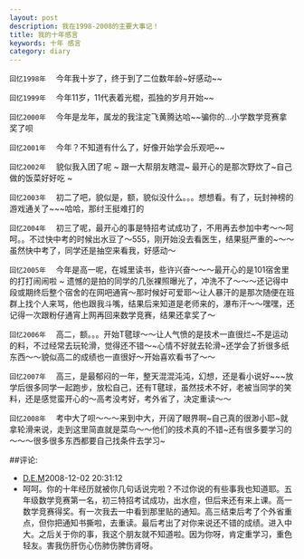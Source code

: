 ```yaml
---
layout: post
description: 我在1998-2008的主要大事记！
title: 我的十年感言
keywords: 十年 感言
category: diary
---
```

<code>回忆1998年</code>
　今年我十岁了，终于到了二位数年龄~好感动~~

<code>回忆1999年</code>
　今年11岁，11代表着光棍，孤独的岁月开始~~

<code>回忆2000年</code>
　今年是龙年，属龙的我注定飞黄腾达哈~~骗你的…小学数学竞赛拿奖了呗

<code>回忆2001年</code>
　今年？不知道有什么了，好像开始学会乐观吧~~

<code>回忆2002年</code>
　貌似我入团了呢 ~ 跟一大帮朋友瞎混~ 最开心的是那次野炊了~自己做的饭菜好好吃 ~

<code>回忆2003年</code>
　初二了吧，貌似是，额，貌似没什么。。。想想看。有了，玩封神榜的游戏通关了~~~哈哈，那纣王挺难打的

<code>回忆2004年</code>
　初三了呢，最开心的事是特招考试成功了，不用再去参加中考～～呵呵。。不过快中考的时候出水豆了～555，刚开始没去看医生，结果挺严重的~～～虽然快中考了，同学还是抽空来看我，好感动～

<code>回忆2005年</code>
　今年是高一呢，在城里读书，些许兴奋～～～最开心的是101宿舍里的打打闹闹啦 ~ 遗憾的是拍的同学的几张裸照曝光了，冲洗不了～～～还记得中段或期终后整个宿舍的在网吧通宵～那时候好可爱耶～让人暴汗的是那次随便在班群上找个人来骂，他也跟我斗嘴，结果后来知道是老师来的，瀑布汗～～嘿嘿，还记得一次跟粉仔通宵上网再回来数学竞赛，结果还拿奖了～

<code>回忆2006年</code>
　高二，额。。。开始T毽球～～让人气愤的是技术一直很烂~不是运动的料，不过经常去玩轮滑，觉得还不错～~心情不好就去轮滑~还学会了折很多纸东西～～貌似高二的成绩也一直很好～开始喜欢看书了～～

<code>回忆2007年</code>
　高三，是最郁闷的一年，整天混混沌沌，幻想，还是看小说好~~~放学后很多同学一起跑步，放松自己，还有T毽球，虽然技术不好，老被当同学的笑料，还是感觉蛮开心的～高考没考好，考外省了，决定重读～～

<code>回忆2008年</code>
　考中大了呗～～～来到中大，开阔了眼界啊~自己真的很渺小耶~就拿轮滑来说，走到这里简直就是菜鸟～～他们的技术真的不错~还有很多要学习的～～～很多很多东西都要自己找条件去学习~


##评论:
- [D.E.M](http://user.qzone.qq.com/552311925)<time>2008-12-02 20:31:12</time> 
- 呵呵。你的十年经历就被你几句话说完啦？不过你说的有些事我也知道耶。五年级数学竞赛第一名，初三特招考试成功，出水痘，但后来还有来上课。高一数学竞赛得奖。有一次我去一中看到那里贴的通知。高三结束后考了个外省重点，但你把通知书撕啦，去重读。最后考出了对你来说还不错的成绩。进入中大。之后关于你的事，我这个朋友就不知道啦。因为你呀，肯定重学习，重色轻友。害我伤肝伤心伤肺伤脾伤肾呀。 
